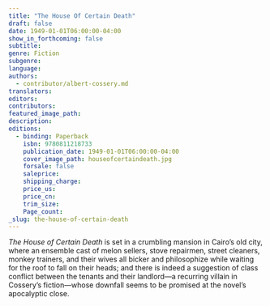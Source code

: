 ```yaml
---
title: "The House Of Certain Death"
draft: false
date: 1949-01-01T06:00:00-04:00
show_in_forthcoming: false
subtitle:
genre: Fiction
subgenre:
language:
authors:
  - contributor/albert-cossery.md
translators:
editors:
contributors:
featured_image_path:
description:
editions:
  - binding: Paperback
    isbn: 9780811218733
    publication_date: 1949-01-01T06:00:00-04:00
    cover_image_path: houseofcertaindeath.jpg
    forsale: false
    saleprice:
    shipping_charge:
    price_us:
    price_cn:
    trim_size:
    Page_count:
_slug: the-house-of-certain-death
---
```


_The House of Certain Death_ is set in a crumbling mansion in Cairo’s old city, where an ensemble cast of melon sellers, stove repairmen, street cleaners, monkey trainers, and their wives all bicker and philosophize while waiting for the roof to fall on their heads; and there is indeed a suggestion of class conflict between the tenants and their landlord—a recurring villain in Cossery’s fiction—whose downfall seems to be promised at the novel’s apocalyptic close.

